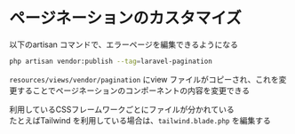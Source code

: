 # ページネーションのカスタマイズ

以下のartisan コマンドで、エラーページを編集できるようになる
```bash
php artisan vendor:publish --tag=laravel-pagination
```

`resources/views/vendor/pagination` にview ファイルがコピーされ、これを変更することでページネーションのコンポーネントの内容を変更できる

利用しているCSSフレームワークごとにファイルが分かれている  
たとえばTailwind を利用している場合は、`tailwind.blade.php` を編集する
